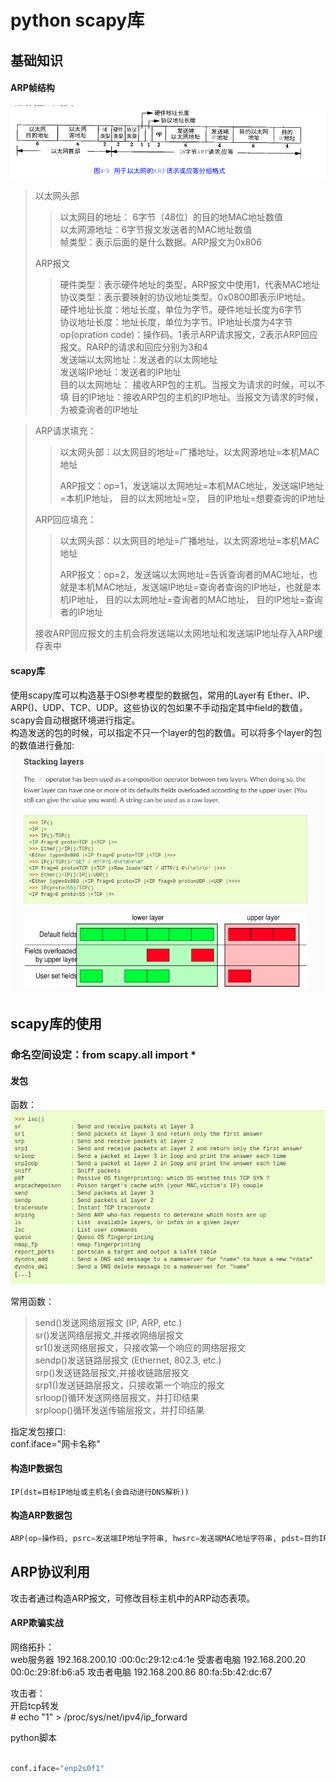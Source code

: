 # python scapy库


## 基础知识
####  ARP帧结构
![arp_packet_struct.png](./imgs/arp_packet_struct.png)
>以太网头部  
>>以太网目的地址： 6字节（48位）的目的地MAC地址数值  
>>以太网源地址：6字节报文发送者的MAC地址数值  
>>帧类型：表示后面的是什么数据。ARP报文为0x806  
>  
>ARP报文
>>硬件类型：表示硬件地址的类型，ARP报文中使用1，代表MAC地址  
>>协议类型：表示要映射的协议地址类型。0x0800即表示IP地址。  
>>硬件地址长度：地址长度，单位为字节。硬件地址长度为6字节  
>>协议地址长度：地址长度，单位为字节。IP地址长度为4字节  
>>op(opration code)：操作码。1表示ARP请求报文，2表示ARP回应报文。RARP的请求和回应分别为3和4  
>>发送端以太网地址：发送者的以太网地址  
>>发送端IP地址：发送者的IP地址  
>>目的以太网地址： 接收ARP包的主机。当报文为请求的时候，可以不填
>>目的IP地址：接收ARP包的主机的IP地址。当报文为请求的时候，为被查询者的IP地址  

>ARP请求填充：
>>以太网头部：以太网目的地址=广播地址，以太网源地址=本机MAC地址  
>>
>>ARP报文：op=1，发送端以太网地址=本机MAC地址，发送端IP地址=本机IP地址， 目的以太网地址=空， 目的IP地址=想要查询的IP地址   
>
>ARP回应填充：
>>以太网头部：以太网目的地址=广播地址，以太网源地址=本机MAC地址   
>>
>>ARP报文：op=2，发送端以太网地址=告诉查询者的MAC地址，也就是本机MAC地址，发送端IP地址=查询者查询的IP地址，也就是本机IP地址， 目的以太网地址=查询者的MAC地址， 目的IP地址=查询者的IP地址  
>
>接收ARP回应报文的主机会将发送端以太网地址和发送端IP地址存入ARP缓存表中

#### scapy库  
使用scapy库可以构造基于OSI参考模型的数据包，常用的Layer有 Ether、IP、ARP()、UDP、TCP、UDP。这些协议的包如果不手动指定其中field的数值，scapy会自动根据环境进行指定。  
构造发送的包的时候，可以指定不只一个layer的包的数值。可以将多个layer的包的数值进行叠加:  
![](imgs/scapy_stackingLayers.png)




## scapy库的使用  
### 命名空间设定：from scapy.all import *
#### 发包  
函数：  
![](imgs/scapy_send_func.png)


常用函数：  
>send()发送网络层报文  (IP, ARP, etc.)   
>sr()发送网络层报文,并接收网络层报文  
>sr1()发送网络层报文，只接收第一个响应的网络层报文  
>sendp()发送链路层报文  (Ethernet, 802.3, etc.)  
>srp()发送链路层报文,并接收链路层报文  
>srp1()发送链路层报文，只接收第一个响应的报文  
>srloop()循环发送网络层报文，并打印结果  
>srploop()循环发送传输层报文，并打印结果  

指定发包接口:  
conf.iface="网卡名称"
#### 构造IP数据包
```
IP(dst=目标IP地址或主机名(会自动进行DNS解析))
```
#### 构造ARP数据包
```python
ARP(op=操作码, psrc=发送端IP地址字符串, hwsrc=发送端MAC地址字符串, pdst=目的IP地址字符串, hwdst=目的MAC地址字符串)
```
## ARP协议利用
攻击者通过构造ARP报文，可修改目标主机中的ARP动态表项。

#### ARP欺骗实战
网络拓扑：  
web服务器 192.168.200.10 :00:0c:29:12:c4:1e
受害者电脑 192.168.200.20 00:0c:29:8f:b6:a5
攻击者电脑 192.168.200.86 80:fa:5b:42:dc:67  

攻击者：  
开启tcp转发  
\# echo "1" > /proc/sys/net/ipv4/ip_forward

python脚本
```python

conf.iface="enp2s0f1"
```
